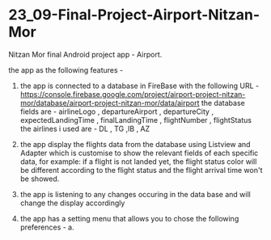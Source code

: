 # 23_09-Final-Project-Airport-Nitzan-Mor

Nitzan Mor final Android project app - Airport.

the app as the following features -


1. the app is connected to a database in FireBase with the following URL -  
  https://console.firebase.google.com/project/airport-project-nitzan-mor/database/airport-project-nitzan-mor/data/airport
  the database fields are - 
  airlineLogo , departureAirport , departureCity , expectedLandingTime , finalLandingTime , flightNumber , flightStatus
  the airlines i used are - DL , TG ,IB , AZ
  
  
 2. the app display the flights data from the database using Listview and Adapter which is customise to show the relevant fields
  of each specific data, for example:
  if a flight is not landed yet, the flight status color will be different according to the flight status
  and the flight arrival time won't be showed.


3. the app is listening to any changes occuring in the data base and will change the display accordingly


4. the app has a setting menu that allows you to chose the following preferences -
  a. 
